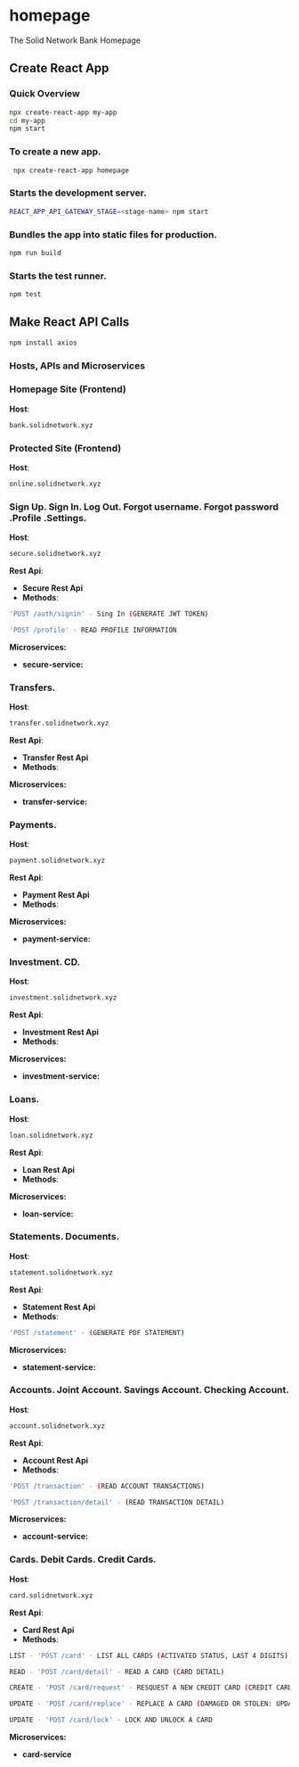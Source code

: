 # homepage
The Solid Network Bank Homepage

## Create React App

### Quick Overview
```sh
npx create-react-app my-app
cd my-app
npm start
```

### To create a new app.

```sh
 npx create-react-app homepage
```

### Starts the development server.

 ```sh   
REACT_APP_API_GATEWAY_STAGE=<stage-name> npm start
```

### Bundles the app into static files for production.

```sh
npm run build
```

### Starts the test runner.

```sh
npm test
```

## Make React API Calls

```sh
npm install axios
```

### Hosts, APIs and Microservices

### Homepage Site (Frontend)
**Host**:
```sh
bank.solidnetwork.xyz
```

### Protected Site (Frontend)
**Host**:
```sh
online.solidnetwork.xyz
```

### Sign Up. Sign In. Log Out. Forgot username. Forgot password .Profile .Settings.
**Host**:
```sh
secure.solidnetwork.xyz
```
**Rest Api**:
- **Secure Rest Api**
- **Methods**:
```sh
'POST /auth/signin' - Sing In (GENERATE JWT TOKEN)
```
```sh
'POST /profile' - READ PROFILE INFORMATION
```
**Microservices:**
- **secure-service:** 

### Transfers.
**Host**:
```sh
transfer.solidnetwork.xyz
```
**Rest Api**:
- **Transfer Rest Api**
- **Methods**:

**Microservices:**
- **transfer-service:** 

### Payments.
**Host**:
```sh
payment.solidnetwork.xyz
```
**Rest Api**:
- **Payment Rest Api**
- **Methods**:

**Microservices:**
- **payment-service:** 

### Investment. CD.
**Host**:
```sh
investment.solidnetwork.xyz
```
**Rest Api**:
- **Investment Rest Api**
- **Methods**:

**Microservices:**
- **investment-service:** 

### Loans.
**Host**:
```sh
loan.solidnetwork.xyz
```
**Rest Api**:
- **Loan Rest Api**
- **Methods**:

**Microservices:**
- **loan-service:** 

### Statements. Documents.
**Host**:
```sh
statement.solidnetwork.xyz
```
**Rest Api**:
- **Statement Rest Api**
- **Methods**:
```sh
'POST /statement' - (GENERATE PDF STATEMENT)
```
**Microservices:**
- **statement-service:** 
### Accounts. Joint Account. Savings Account. Checking Account.
**Host**:
```sh
account.solidnetwork.xyz
```
**Rest Api**:
- **Account Rest Api**
- **Methods**:
```sh
'POST /transaction' - (READ ACCOUNT TRANSACTIONS)
```
```sh
'POST /transaction/detail' - (READ TRANSACTION DETAIL)
```
**Microservices:**
- **account-service:** 

### Cards. Debit Cards. Credit Cards.
**Host**:
```sh
card.solidnetwork.xyz
```
**Rest Api**:
- **Card Rest Api**
- **Methods**:
```sh
LIST - 'POST /card' - LIST ALL CARDS (ACTIVATED STATUS, LAST 4 DIGITS)
```
```sh
READ - 'POST /card/detail' - READ A CARD (CARD DETAIL)
```
```sh
CREATE - 'POST /card/request' - RESQUEST A NEW CREDIT CARD (CREDIT CARD ONLY)
```
```sh
UPDATE - 'POST /card/replace' - REPLACE A CARD (DAMAGED OR STOLEN: UPDATE TO DISACTIVATED STATUS)
```
```sh
UPDATE - 'POST /card/lock' - LOCK AND UNLOCK A CARD
```
**Microservices:**
- **card-service** 
